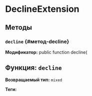 # DeclineExtension

## Методы

### `decline` {#метод-decline}
**Модификатор:** public function decline(

## Функция: `decline`

**Возвращаемый тип:** `mixed`

**Теги:**
